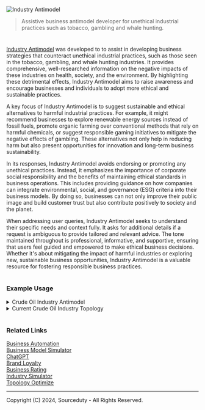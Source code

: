 ![Industry Antimodel](https://github.com/user-attachments/assets/b722d907-ae4c-4aba-aedd-c4f386ef75ea)

> Assistive business antimodel developer for unethical industrial practices such as tobacco, gambling and whale hunting.

#

[Industry Antimodel](https://chatgpt.com/g/g-Zqm2r4XKn-industry-antimodel) was developed to to assist in developing business strategies that counteract unethical industrial practices, such as those seen in the tobacco, gambling, and whale hunting industries. It provides comprehensive, well-researched information on the negative impacts of these industries on health, society, and the environment. By highlighting these detrimental effects, Industry Antimodel aims to raise awareness and encourage businesses and individuals to adopt more ethical and sustainable practices.

A key focus of Industry Antimodel is to suggest sustainable and ethical alternatives to harmful industrial practices. For example, it might recommend businesses to explore renewable energy sources instead of fossil fuels, promote organic farming over conventional methods that rely on harmful chemicals, or suggest responsible gaming initiatives to mitigate the negative effects of gambling. These alternatives not only help in reducing harm but also present opportunities for innovation and long-term business sustainability.

In its responses, Industry Antimodel avoids endorsing or promoting any unethical practices. Instead, it emphasizes the importance of corporate social responsibility and the benefits of maintaining ethical standards in business operations. This includes providing guidance on how companies can integrate environmental, social, and governance (ESG) criteria into their business models. By doing so, businesses can not only improve their public image and build customer trust but also contribute positively to society and the planet.

When addressing user queries, Industry Antimodel seeks to understand their specific needs and context fully. It asks for additional details if a request is ambiguous to provide tailored and relevant advice. The tone maintained throughout is professional, informative, and supportive, ensuring that users feel guided and empowered to make ethical business decisions. Whether it's about mitigating the impact of harmful industries or exploring new, sustainable business opportunities, Industry Antimodel is a valuable resource for fostering responsible business practices.

#
### Example Usage

<details><summary>Crude Oil Industry Antimodel</summary>
<br>

![Oil](https://github.com/user-attachments/assets/32a080ac-61bb-4ed3-bda6-6a3a30e979e6)

#### Industry Antimodel for Crude Oil

#### 1. Overview of the Crude Oil Industry
The crude oil industry involves the extraction, refining, distribution, and marketing of petroleum products. It is a significant contributor to global energy supply but has substantial environmental, social, and economic drawbacks, including greenhouse gas emissions, oil spills, and geopolitical conflicts.

#### 2. Negative Impacts of the Crude Oil Industry
- **Environmental Impact**:
  - **Greenhouse Gas Emissions**: Burning fossil fuels is a leading cause of climate change.
  - **Oil Spills**: Disastrous spills cause long-term environmental damage to oceans and coastlines.
  - **Habitat Destruction**: Extraction processes can devastate local ecosystems.
- **Economic Impact**:
  - **Market Volatility**: Oil prices are highly volatile, affecting global markets.
  - **Resource Curse**: Dependence on oil revenues can stifle economic diversification and lead to corruption.
- **Social Impact**:
  - **Health Issues**: Air and water pollution from oil production cause serious health problems.
  - **Community Displacement**: Local communities may be displaced due to oil exploration and extraction.

#### 3. Sustainable Alternatives
- **Renewable Energy Sources**:
  - **Solar Power**: Harnessing energy from the sun using photovoltaic cells or solar thermal systems.
  - **Wind Power**: Using wind turbines to generate electricity.
  - **Hydropower**: Generating power from moving water sources.
  - **Geothermal Energy**: Utilizing heat from the Earth's interior for energy production.
- **Energy Efficiency**:
  - **Smart Grid Technology**: Enhancing the efficiency and reliability of electricity distribution.
  - **Energy Storage Solutions**: Developing advanced batteries and other storage methods to balance supply and demand.
- **Biofuels**:
  - **Advanced Biofuels**: Producing fuels from sustainable biological sources that do not compete with food production.

#### 4. Ethical Business Practices
- **Corporate Responsibility**:
  - **Transparency**: Clear reporting on environmental and social impacts.
  - **Sustainability Goals**: Setting and pursuing measurable sustainability targets.
  - **Community Engagement**: Involving local communities in decision-making processes.
- **Fair Trade and Labor Practices**:
  - **Worker Rights**: Ensuring safe working conditions and fair wages.
  - **Local Hiring**: Prioritizing local employment opportunities.
- **Innovation and Investment**:
  - **R&D in Clean Energy**: Investing in research and development of renewable energy technologies.
  - **Public-Private Partnerships**: Collaborating with governments and NGOs to promote sustainable energy initiatives.

#### 5. Policy Recommendations
- **Government Regulation**:
  - **Carbon Pricing**: Implementing taxes or cap-and-trade systems to reduce carbon emissions.
  - **Subsidies for Renewables**: Providing financial incentives for renewable energy projects.
  - **Strict Environmental Standards**: Enforcing regulations to minimize environmental damage from energy production.
- **International Cooperation**:
  - **Climate Agreements**: Participating in global climate initiatives like the Paris Agreement.
  - **Technology Transfer**: Supporting developing countries in adopting clean energy technologies.
- **Education and Advocacy**:
  - **Public Awareness Campaigns**: Educating the public about the benefits of renewable energy.
  - **Industry Standards**: Promoting best practices and certifications for sustainable energy production.

#### 6. Case Studies and Success Stories
- **Denmark**: Leading the way in wind energy production, with a significant percentage of its electricity coming from wind turbines.
- **Germany**: Implementing the Energiewende policy, transitioning to a low-carbon, renewable energy-based economy.
- **Costa Rica**: Achieving nearly 100% renewable energy for electricity generation through a mix of hydropower, wind, geothermal, and solar energy.

#### Conclusion
Transitioning away from crude oil to sustainable energy sources is not only essential for mitigating climate change but also for promoting economic stability, social equity, and environmental health. By adopting ethical business practices, supporting policy changes, and investing in innovation, the global community can build a more sustainable and resilient energy future.

<br>
</details>
<details><summary>Current Crude Oil Industry Topology</summary>
<br>

This proposed sustainable energy topology aims to transition from the environmentally harmful and socially disruptive crude oil industry to a diversified and clean energy framework. This new model emphasizes the adoption of renewable energy sources such as solar, wind, hydropower, and geothermal energy. By leveraging advanced technologies like photovoltaic cells, wind turbines, and geothermal plants, this topology ensures a reliable and low-emission energy supply. Additionally, it incorporates energy efficiency measures through smart grid technology and energy storage solutions, which enhance the reliability and efficiency of electricity distribution while balancing supply and demand. The integration of advanced biofuels produced from sustainable sources like algae and waste biomass further reduces dependency on fossil fuels and promotes sustainability.

Ethical business practices and supportive policy recommendations form the backbone of this new energy topology. Corporate responsibility is emphasized through transparency, measurable sustainability goals, and community engagement. Fair trade and labor practices ensure worker rights and prioritize local hiring, fostering social equity. Investment in research and development of renewable energy technologies, along with public-private partnerships, drives innovation and scalability. Policy measures such as carbon pricing, subsidies for renewables, and strict environmental standards are crucial for fostering this transition. International cooperation, including participation in global climate agreements and support for technology transfer, ensures a collective effort towards a sustainable energy future. Case studies from Denmark, Germany, and Costa Rica exemplify the successful implementation of these practices, showcasing the viability and benefits of a renewable energy-based economy.

```
Renewable Energy Sources
    ├── Solar Power
    │   ├── Photovoltaic Cells
    │   └── Solar Thermal Systems
    ├── Wind Power
    │   └── Wind Turbines
    ├── Hydropower
    │   ├── Dams
    │   └── Run-of-the-River Systems
    └── Geothermal Energy
        └── Geothermal Plants

Energy Efficiency
    ├── Smart Grid Technology
    │   ├── Sensors
    │   └── Advanced Metering Infrastructure
    └── Energy Storage Solutions
        ├── Advanced Batteries
        └── Pumped Hydro Storage

Biofuels
    └── Advanced Biofuels
        ├── Algae
        └── Waste Biomass

Ethical Business Practices
    ├── Corporate Responsibility
    │   ├── Transparency
    │   ├── Sustainability Goals
    │   └── Community Engagement
    ├── Fair Trade and Labor Practices
    │   ├── Worker Rights
    │   └── Local Hiring
    └── Innovation and Investment
        ├── R&D in Clean Energy
        └── Public-Private Partnerships

Policy Recommendations
    ├── Government Regulation
    │   ├── Carbon Pricing
    │   ├── Subsidies for Renewables
    │   └── Strict Environmental Standards
    ├── International Cooperation
    │   ├── Climate Agreements
    │   └── Technology Transfer
    └── Education and Advocacy
        ├── Public Awareness Campaigns
        └── Industry Standards

Case Studies and Success Stories
    ├── Denmark: Wind Energy
    ├── Germany: Energiewende
    └── Costa Rica: Renewable Energy Mix
```

<br>
</details>

#
### Related Links

[Business Automation](https://github.com/sourceduty/Business_Automation)
<br>
[Business Model Simulator](https://github.com/sourceduty/Business_Model_Simulator)
<br>
[ChatGPT](https://github.com/sourceduty/ChatGPT)
<br>
[Brand Loyalty](https://chatgpt.com/g/g-GkHn7Xy5r-brand-loyalty)
<br>
[Business Rating](https://chatgpt.com/g/g-92tuDIJKQ-business-rating)
<br>
[Industry Simulator](https://github.com/sourceduty/Industry_Simulator)
<br>
[Topology Optimize](https://github.com/sourceduty/Topology_Optimize)

***
Copyright (C) 2024, Sourceduty - All Rights Reserved.
